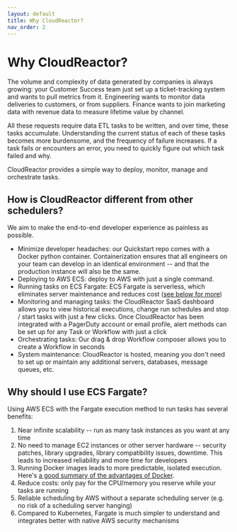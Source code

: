 ```yaml
---
layout: default
title: Why CloudReactor?
nav_order: 2
---
```

# Why CloudReactor?

The volume and complexity of data generated by companies is always growing: your Customer Success team just set up a ticket-tracking system and wants to pull metrics from it. Engineering wants to monitor data deliveries to customers, or from suppliers. Finance wants to join marketing data with revenue data to measure lifetime value by channel.

All these requests require data ETL tasks to be written, and over time, these tasks accumulate. Understanding the current status of each of these tasks becomes more burdensome, and the frequency of failure increases. If a task fails or encounters an error, you need to quickly figure out which task failed and why.

CloudReactor provides a simple way to deploy, monitor, manage and orchestrate tasks.

## How is CloudReactor different from other schedulers?

We aim to make the end-to-end developer experience as painless as possible.
- Minimize developer headaches: our Quickstart repo comes with a Docker python container. Containerization ensures that all engineers on your team can develop in an identical environment -- and that the production instance will also be the same.
- Deploying to AWS ECS: deploy to AWS with just a single command.
- Running tasks on ECS Fargate: ECS Fargate is serverless, which eliminates server maintenance and reduces cost ([see below for more](#why-should-i-use-ecs))
- Monitoring and managing tasks: the CloudReactor SaaS dashboard allows you to view historical executions, change run schedules and stop / start tasks with just a few clicks. Once CloudReactor has been integrated with a PagerDuty account or email profile,
alert methods can be set up for any Task or Workflow with just a click
- Orchestrating tasks: Our drag & drop Workflow composer allows you to create a
Workflow in seconds
- System maintenance: CloudReactor is hosted, meaning you don't need to set up or maintain any additional servers, databases, message queues, etc.

## Why should I use ECS Fargate?

Using AWS ECS with the Fargate execution method to run tasks has several benefits:

1. Near infinite scalability -- run as many task instances as you want at any time
2. No need to manage EC2 instances or other server hardware -- security patches, library upgrades, library compatibility issues, downtime. This leads to increased reliability and more time for developers
3. Running Docker images leads to more predictable, isolated execution. Here's [a good summary of the advantages of Docker](https://www.linode.com/docs/applications/containers/when-and-why-to-use-docker/).
4. Reduce costs: only pay for the CPU/memory you reserve while your tasks are running
5. Reliable scheduling by AWS without a separate scheduling server (e.g. no risk
of a scheduling server hanging)
6. Compared to Kubernetes, Fargate is much simpler to understand and integrates
better with native AWS security mechanisms